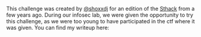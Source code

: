 This challenge was created by [@shoxxdj](https://github.com/shoxxdj) for an edition of the [Sthack](https://www.sthack.fr/) from a few years ago. During our infosec lab, we were given the opportunity to try this challenge, as we were too young to have participated in the ctf where it was given. You can find my writeup here: 
